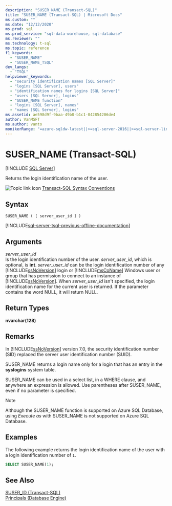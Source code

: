 ```yaml
---
description: "SUSER_NAME (Transact-SQL)"
title: "SUSER_NAME (Transact-SQL) | Microsoft Docs"
ms.custom: ""
ms.date: "12/12/2020"
ms.prod: sql
ms.prod_service: "sql-data-warehouse, sql-database"
ms.reviewer: ""
ms.technology: t-sql
ms.topic: reference
f1_keywords: 
  - "SUSER_NAME"
  - "SUSER_NAME_TSQL"
dev_langs: 
  - "TSQL"
helpviewer_keywords: 
  - "security identification names [SQL Server]"
  - "logins [SQL Server], users"
  - "identification names for logins [SQL Server]"
  - "users [SQL Server], logins"
  - "SUSER_NAME function"
  - "logins [SQL Server], names"
  - "names [SQL Server], logins"
ms.assetid: ae598d9f-9baa-49b8-b1c1-042854206de4
author: VanMSFT
ms.author: vanto
monikerRange: "=azure-sqldw-latest||>=sql-server-2016||>=sql-server-linux-2017||=azuresqldb-mi-current"
---
```

# SUSER_NAME (Transact-SQL)
[!INCLUDE [SQL Server](../../includes/applies-to-version/sqlserver.md)]

Returns the login identification name of the user.  
  
![Topic link icon](../../database-engine/configure-windows/media/topic-link.gif "Topic link icon") [Transact-SQL Syntax Conventions](../../t-sql/language-elements/transact-sql-syntax-conventions-transact-sql.md)  
  
## Syntax  
  
```syntaxsql
SUSER_NAME ( [ server_user_id ] )   
```  
  
[!INCLUDE[sql-server-tsql-previous-offline-documentation](../../includes/sql-server-tsql-previous-offline-documentation.md)]

## Arguments
_server\_user\_id_  
Is the login identification number of the user. _server\_user\_id_, which is optional, is **int**. _server\_user\_id_ can be the login identification number of any [!INCLUDE[ssNoVersion](../../includes/ssnoversion-md.md)] login or [!INCLUDE[msCoName](../../includes/msconame-md.md)] Windows user or group that has permission to connect to an instance of [!INCLUDE[ssNoVersion](../../includes/ssnoversion-md.md)]. When _server\_user\_id_ isn't specified, the login identification name for the current user is returned. If the parameter contains the word NULL, it will return NULL.  
  
## Return Types  
**nvarchar(128)**  
  
## Remarks  
In [!INCLUDE[ssNoVersion](../../includes/ssnoversion-md.md)] version 7.0, the security identification number (SID) replaced the server user identification number (SUID).  
  
SUSER_NAME returns a login name only for a login that has an entry in the **syslogins** system table.  
  
SUSER_NAME can be used in a select list, in a WHERE clause, and anywhere an expression is allowed. Use parentheses after SUSER_NAME, even if no parameter is specified.  

> [!NOTE]
> Although the SUSER_NAME function is supported on Azure SQL Database, using *Execute as* with SUSER_NAME is not supported on Azure SQL Database. 
  
## Examples  
The following example returns the login identification name of the user with a login identification number of `1`.  
  
```sql
SELECT SUSER_NAME(1);  
```  
  
## See Also  
[SUSER_ID &#40;Transact-SQL&#41;](../../t-sql/functions/suser-id-transact-sql.md)   
[Principals &#40;Database Engine&#41;](../../relational-databases/security/authentication-access/principals-database-engine.md)  
  
  
